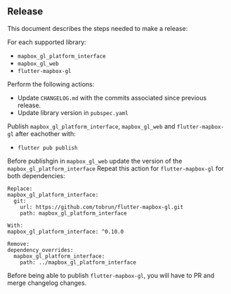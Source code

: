 ## Release

This document describes the steps needed to make a release:

For each supported library:
 - `mapbox_gl_platform_interface`
 - `mapbox_gl_web`
 - `flutter-mapbox-gl`

Perform the following actions:
 - Update `CHANGELOG.md` with the commits associated since previous release.
 - Update library version in `pubspec.yaml`

Publish `mapbox_gl_platform_interface`, `mapbox_gl_web` and `flutter-mapbox-gl` after eachother with:
 - `flutter pub publish`

Before publishgin in `mapbox_gl_web` update the version of the `mapbox_gl_platform_interface`
Repeat this action for `flutter-mapbox-gl` for both dependencies:

```
Replace:
mapbox_gl_platform_interface:
  git:
    url: https://github.com/tobrun/flutter-mapbox-gl.git
    path: mapbox_gl_platform_interface

With:
mapbox_gl_platform_interface: ^0.10.0

Remove:
dependency_overrides:
  mapbox_gl_platform_interface:
    path: ../mapbox_gl_platform_interface
```

Before being able to publish `flutter-mapbox-gl`, you will have to PR and merge changelog changes.